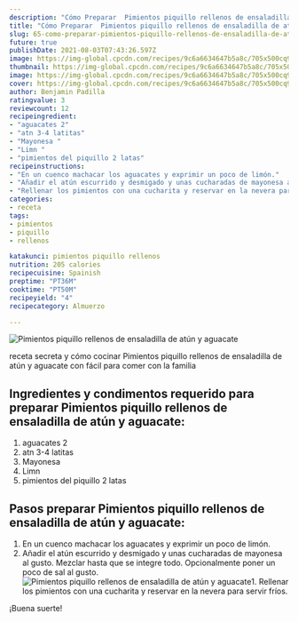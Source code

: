 ```yaml
---
description: "Cómo Preparar  Pimientos piquillo rellenos de ensaladilla de atún y aguacate"
title: "Cómo Preparar  Pimientos piquillo rellenos de ensaladilla de atún y aguacate"
slug: 65-como-preparar-pimientos-piquillo-rellenos-de-ensaladilla-de-atun-y-aguacate
future: true
publishDate: 2021-08-03T07:43:26.597Z
image: https://img-global.cpcdn.com/recipes/9c6a6634647b5a8c/705x500cq90/pimientos-piquillo-rellenos-de-ensaladilla-de-atun-y-aguacate-foto-principal.jpg
thumbnail: https://img-global.cpcdn.com/recipes/9c6a6634647b5a8c/705x500cq90/pimientos-piquillo-rellenos-de-ensaladilla-de-atun-y-aguacate-foto-principal.jpg
image: https://img-global.cpcdn.com/recipes/9c6a6634647b5a8c/705x500cq90/pimientos-piquillo-rellenos-de-ensaladilla-de-atun-y-aguacate-foto-principal.jpg
cover: https://img-global.cpcdn.com/recipes/9c6a6634647b5a8c/705x500cq90/pimientos-piquillo-rellenos-de-ensaladilla-de-atun-y-aguacate-foto-principal.jpg
author: Benjamin Padilla
ratingvalue: 3
reviewcount: 12
recipeingredient:
- "aguacates 2"
- "atn 3-4 latitas"
- "Mayonesa "
- "Limn "
- "pimientos del piquillo 2 latas"
recipeinstructions:
- "En un cuenco machacar los aguacates y exprimir un poco de limón."
- "Añadir el atún escurrido y desmigado y unas cucharadas de mayonesa al gusto. Mezclar hasta que se integre todo. Opcionalmente poner un poco de sal al gusto."
- "Rellenar los pimientos con una cucharita y reservar en la nevera para servir fríos."
categories:
- receta
tags:
- pimientos
- piquillo
- rellenos

katakunci: pimientos piquillo rellenos 
nutrition: 205 calories
recipecuisine: Spainish
preptime: "PT36M"
cooktime: "PT50M"
recipeyield: "4"
recipecategory: Almuerzo

---
```



![Pimientos piquillo rellenos de ensaladilla de atún y aguacate](https://img-global.cpcdn.com/recipes/9c6a6634647b5a8c/705x500cq90/pimientos-piquillo-rellenos-de-ensaladilla-de-atun-y-aguacate-foto-principal.jpg)

receta secreta y cómo cocinar Pimientos piquillo rellenos de ensaladilla de atún y aguacate con fácil para comer con la familia

<!--inarticleads1-->

## Ingredientes y condimentos requerido para preparar Pimientos piquillo rellenos de ensaladilla de atún y aguacate:

1. aguacates 2
1. atn 3-4 latitas
1. Mayonesa 
1. Limn 
1. pimientos del piquillo 2 latas



<!--inarticleads2-->

## Pasos preparar Pimientos piquillo rellenos de ensaladilla de atún y aguacate:

1. En un cuenco machacar los aguacates y exprimir un poco de limón.
1. Añadir el atún escurrido y desmigado y unas cucharadas de mayonesa al gusto. Mezclar hasta que se integre todo. Opcionalmente poner un poco de sal al gusto.
<img src="https://img-global.cpcdn.com/steps/0ab322d60bb6d794/160x128cq70/foto-del-paso-2-de-la-receta-pimientos-piquillo-rellenos-de-ensaladilla-de-atun-y-aguacate.jpg" alt="Pimientos piquillo rellenos de ensaladilla de atún y aguacate">1. Rellenar los pimientos con una cucharita y reservar en la nevera para servir fríos.



¡Buena suerte!

